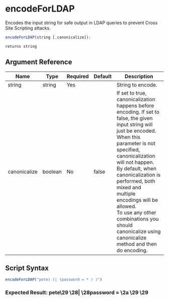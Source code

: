 # encodeForLDAP

Encodes the input string for safe output in LDAP queries to prevent Cross Site Scripting attacks.

```javascript
encodeForLDAP(string [,canonicalize]);
```

```javascript
returns string
```

## Argument Reference

| Name | Type | Required | Default | Description |
| --- | --- | --- | --- | --- |
| string | string | Yes |  | String to encode. |
| canonicalize | boolean | No | false | If set to true, canonicalization happens before encoding. If set to false, the given input string will just be encoded. <br />When this parameter is not specified, canonicalization will not happen. By default, when canonicalization is performed, both mixed and multiple encodings will be allowed. <br />To use any other combinations you should canonicalize using canonicalize method and then do encoding. |

## Script Syntax

```javascript
encodeForLDAP("pete) (| (password = * ) )")
```

### Expected Result: pete\29 \28| \28password = \2a \29 \29
